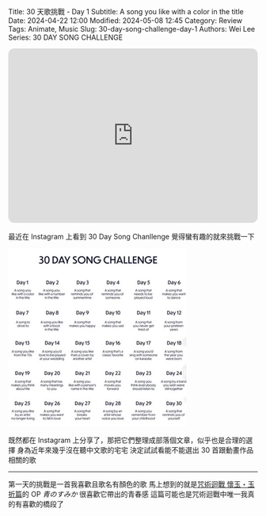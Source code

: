 Title: 30 天歌挑戰 - Day 1
Subtitle: A song you like with a color in the title
Date: 2024-04-22 12:00
Modified: 2024-05-08 12:45
Category: Review
Tags: Animate, Music
Slug: 30-day-song-challenge-day-1
Authors: Wei Lee
Series: 30 DAY SONG CHALLENGE

<iframe style="border-radius:12px" src="https://open.spotify.com/embed/track/12usPU2WnqgCHAW1EK2dfd?utm_source=generator" width="100%" height="352" frameBorder="0" allowfullscreen="" allow="autoplay; clipboard-write; encrypted-media; fullscreen; picture-in-picture" loading="lazy"></iframe>

<!--more-->

最近在 Instagram 上看到 30 Day Song Chanllenge
覺得蠻有趣的就來挑戰一下

![ig-challenge](/images/post-images/2024-30-day-song-challenge/ig-challenge.jpeg)

既然都在 Instagram 上分享了，那把它們整理成部落個文章，似乎也是合理的選擇
身為近年來幾乎沒在聽中文歌的宅宅
決定試試看能不能選出 30 首跟動畫作品相關的歌

---

第一天的挑戰是一首我喜歡且歌名有顏色的歌
馬上想到的就是[咒術迴戰 懷玉・玉折篇](https://ani.gamer.com.tw/animeVideo.php?sn=34074)的 OP *青のすみか*
很喜歡它帶出的青春感
這篇可能也是咒術迴戰中唯一我真的有喜歡的橋段了
